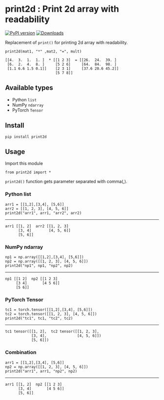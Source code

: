 # print2d : Print 2d array with readability

[![PyPI version](https://badge.fury.io/py/print2d.svg)](https://badge.fury.io/py/print2d) 
[![Downloads](https://pepy.tech/badge/print2d)](https://pepy.tech/project/print2d)

Replacement of `print()` for printing 2d array with readability.

    print2d(mat1, "*" ,mat2, "=", mult)

    [[4.  3.  1.  1. ]  * [[1 2 3]  = [[26.  24.  39. ]  
     [6.  2.  4.  8. ]     [5 2 6]     [64.  84.  98. ]  
     [1.1 6.6 1.5 0.1]]    [2 3 1]     [37.6 20.6 45.2]] 
                           [5 7 8]]  

## Available types

 - Python `list`
 - NumPy `ndarray`
 - PyTorch `Tensor`

## Install

    pip install print2d


## Usage

Import this module 

    from print2d import *

`print2d()` function gets parameter separated with comma(,).

### Python list

    arr1 = [[1,2],[3,4], [5,6]]
    arr2 = [[1, 2, 3], [4, 5, 6]]
    print2d("arr1", arr1, "arr2", arr2)

---
    arr1 [[1, 2]  arr2 [[1, 2, 3]  
          [3, 4]        [4, 5, 6]] 
          [5, 6]]                  

### NumPy ndarray

    np1 = np.array([[1,2],[3,4], [5,6]])
    np2 = np.array([[1, 2, 3], [4, 5, 6]])
    print2d("np1", np1, "np2", np2)

---
    np1 [[1 2]  np2 [[1 2 3]  
         [3 4]       [4 5 6]] 
         [5 6]]        

### PyTorch Tensor

    tc1 = torch.tensor([[1,2],[3,4], [5,6]])
    tc2 = torch.tensor([[1, 2, 3], [4, 5, 6]])
    print2d("tc1", tc1, "tc2", tc2)

---
    tc1 tensor([[1, 2],  tc2 tensor([[1, 2, 3],  
                [3, 4],              [4, 5, 6]]) 
                [5, 6]])    

### Combination

    arr1 = [[1,2],[3,4], [5,6]]
    np2 = np.array([[1, 2, 3], [4, 5, 6]])
    print2d("arr1", arr1, "np2", np2)

---
    arr1 [[1, 2]  np2 [[1 2 3]  
          [3, 4]       [4 5 6]] 
          [5, 6]]               


